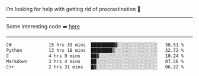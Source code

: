 I’m looking for help with getting rid of procrastination 🤔

-----

Some interesting code :arrow_right: [here](https://github.com/zhen8838/playground)

-----

<!--START_SECTION:waka-->

```txt
C#              15 hrs 39 mins  █████████▓░░░░░░░░░░░░░░░   38.51 %
Python          13 hrs 18 mins  ████████▒░░░░░░░░░░░░░░░░   32.72 %
C               4 hrs 9 mins    ██▓░░░░░░░░░░░░░░░░░░░░░░   10.24 %
Markdown        3 hrs 4 mins    ██░░░░░░░░░░░░░░░░░░░░░░░   07.56 %
C++             2 hrs 31 mins   █▓░░░░░░░░░░░░░░░░░░░░░░░   06.22 %
```

<!--END_SECTION:waka-->

<!--
**zhen8838/zhen8838** is a ✨ _special_ ✨ repository because its `README.md` (this file) appears on your GitHub profile.

Here are some ideas to get you started:

- 🔭 I’m currently working on ...
- 🌱 I’m currently learning ...
- 👯 I’m looking to collaborate on ...
 ...
- 💬 Ask me about ...
- 📫 How to reach me: ...
- 😄 Pronouns: ...
- ⚡ Fun fact: ...
-->
